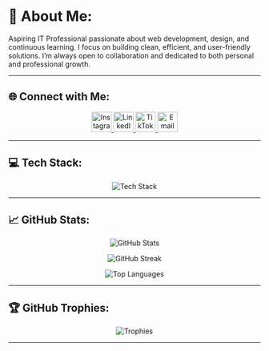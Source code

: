 # 💫 About Me:
Aspiring IT Professional passionate about web development, design, and continuous learning. I focus on building clean, efficient, and user-friendly solutions. I’m always open to collaboration and dedicated to both personal and professional growth.

---

## 🌐 Connect with Me:
<p align="center">
  <a href="https://instagram.com/@akrscode" target="_blank">
    <img src="https://skillicons.dev/icons?i=instagram" height="40" alt="Instagram" />
  </a>
  <a href="https://linkedin.com/in/abdul-khaliq-solaiman" target="_blank">
    <img src="https://skillicons.dev/icons?i=linkedin" height="40" alt="LinkedIn" />
  </a>
  <a href="https://tiktok.com/@@nurmohafiz" target="_blank">
    <img src="https://skillicons.dev/icons?i=tiktok" height="40" alt="TikTok" />
  </a>
  <a href="mailto:khaliq.business16@gmail.com" target="_blank">
    <img src="https://skillicons.dev/icons?i=gmail" height="40" alt="Email" />
  </a>
</p>

---

## 💻 Tech Stack:
<p align="center">
  <img src="https://skillicons.dev/icons?i=html,css,tailwind,bootstrap,js,ts,react,next,nodejs,express,php,mysql,mongodb,cpp,python,figma,git,github,wordpress" alt="Tech Stack" />
</p>

---

## 📈 GitHub Stats:
<p align="center">
  <img src="https://github-readme-stats.vercel.app/api?username=akrs-code&theme=dark&hide_border=false&include_all_commits=false&count_private=false" alt="GitHub Stats" />
</p>

<p align="center">
  <img src="https://nirzak-streak-stats.vercel.app/?user=akrs-code&theme=dark&hide_border=false" alt="GitHub Streak" />
</p>

<p align="center">
  <img src="https://github-readme-stats.vercel.app/api/top-langs/?username=akrs-code&theme=dark&hide_border=false&include_all_commits=false&count_private=false&layout=compact" alt="Top Languages" />
</p>

---

## 🏆 GitHub Trophies:
<p align="center">
  <img src="https://github-profile-trophy.vercel.app/?username=akrs-code&theme=radical&no-frame=false&no-bg=true&margin-w=4" alt="Trophies" />
</p>

---

<!-- Proudly created with GPRM (https://gprm.itsvg.in) -->
